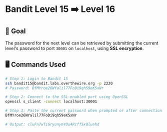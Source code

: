 # Bandit Level 15 ➡️ Level 16

## 🧠 Goal
The password for the next level can be retrieved by submitting the current level's password to port `30001` on `localhost`, using **SSL encryption**.

## 🖥️ Commands Used
```bash
# Step 1: Login to Bandit 15
ssh bandit15@bandit.labs.overthewire.org -p 2220
# Password: BfMYroe26WYalil77FoDi9qh59eK5xNr

# Step 2: Connect to the SSL-enabled port using OpenSSL
openssl s_client -connect localhost:30001

# Step 3: Paste the current password when prompted or after connection
BfMYroe26WYalil77FoDi9qh59eK5xNr

# Output: cluFn7wTiGryunymYOu4RcffSxQluehd
